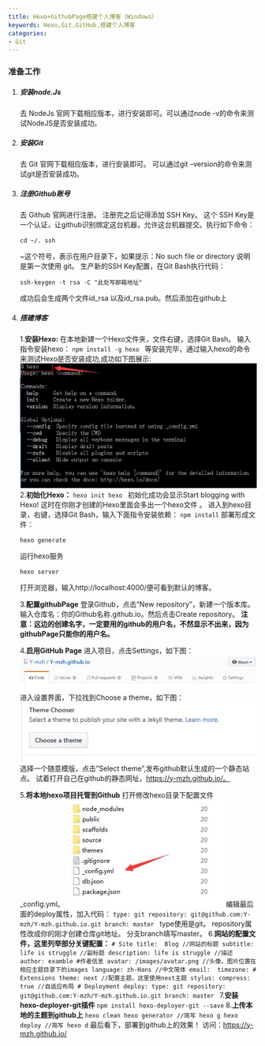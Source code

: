```yaml
---
title: Hexo+GithubPage搭建个人博客（Windows）
keywords: Hexo,Git,GitHub,搭建个人博客
categories:
- Git
---
```

### 准备工作
1.	##### 安装node.Js
	去 NodeJs 官网下载相应版本，进行安装即可。可以通过node -v的命令来测试NodeJS是否安装成功。
    
2.	##### 安装Git 
	去 Git 官网下载相应版本，进行安装即可。 可以通过git –version的命令来测试git是否安装成功。
3.	##### 注册Github账号 
	去 Github 官网进行注册。 注册完之后记得添加 SSH Key。 
	这个 SSH Key是一个认证，让github识别绑定这台机器，允许这台机器提交。执行如下命令：
    ```
    cd ~/. ssh
    ```
    ~这个符号，表示在用户目录下，如果提示：No such file or directory 说明是第一次使用		 	 	 git。 
    生产新的SSH Key配置，在Git Bash执行代码：
    ```
    ssh-keygen -t rsa -C "此处写邮箱地址"
    ```
    成功后会生成两个文件id_rsa 以及id_rsa.pub。然后添加在github上
    
4.	##### 搭建博客
	1.**安装Hexo:**
		在本地新建一个Hexo文件夹，文件右键，选择Git Bash。
        输入指令安装hexo：
        ```
        npm install -g hexo 
        ```
        等安装完毕，通过输入hexo的命令来测试Hexo是否安装成功,成功如下图展示:
        ![](../../img/githexo.jpg '安装Hexo')
	2.**初始化Hexo：**
		```
        hexo init hexo 
        ```
        初始化成功会显示Start blogging with Hexo! 
        这时在你刚才创建的Hexo里面会多出一个hexo文件 。
        进入到hexo目录，右键，选择Git Bash，输入下面指令安装依赖：
        ```
        npm install
        ```
       部署形成文件：
       ```
       hexo generate
       ```
       运行hexo服务
       ```
       hexo server
       ```
       打开浏览器，输入http://localhost:4000/便可看到默认的博客。
       
	3.**配置githubPage**
		登录Github，点击”New repository”，新建一个版本库。 
		输入仓库名：你的Github名称.github.io。然后点击Create repository。 
        **注意：这边的创建名字，一定要用的github的用户名，不然显示不出来，因为githubPage只能你的用户名。**
        
	4.**启用GitHub Page**
		进入项目，点击Settings，如下图：
        ![](../../img/git-setting.jpg '设置')
        进入设置界面，下拉找到Choose a theme，如下图：
        ![](../../img/chooseTheme.jpg '设置')
        选择一个随意模版，点击”Select theme”,发布github默认生成的一个静态站点。
        试着打开自己在github的静态网址，https://y-mzh.github.io/。
        
	5.**将本地hexo项目托管到Github**
		打开修改hexo目录下配置文件_config.yml。 
        ![](../../img/config.jpg '设置')
        编辑最后面的deploy属性，加入代码：
        ```
        type: git
  		repository: git@github.com:Y-mzh/Y-mzh.github.io.git
  		branch: master 
        ```
        type使用是git。 
		repository属性改成你的刚才创建仓库git地址。 
		分支branch填写master。
	6.**网站的配置文件，这里列举部分关键配置：**
		```
        # Site
        title:  Blog //网站的标题
        subtitle: life is struggle //副标题
        description: life is struggle //描述
        author: examble #作者信息
        avatar: /images/avatar.png //头像，图片位置在相应主题目录下的images
        language: zh-Hans //中文简体
        email: 
        timezone:
        # Extensions
        theme: next //配置主题，这里使用next主题
        stylus:
        compress: true //自适应布局
        # Deployment
        deploy:
          type: git
          repository: git@github.com:Y-mzh/Y-mzh.github.io.git
          branch: master 
        ```
	7.**安装hexo-deployer-git插件**
		```
        npm install hexo-deployer-git --save
        ```
	8.**上传本地的主题到github上**
		```
        hexo clean
        hexo generator //简写 hexo g
        hexo deploy //简写 hexo d
        ```
        最后看下，部署到github上的效果！
        访问：https://y-mzh.github.io/